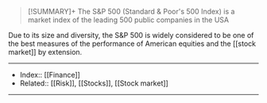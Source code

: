 > [!SUMMARY]+
> The S&P 500 (Standard & Poor's 500 Index) is a market index of the leading 500 public companies in the USA

Due to its size and diversity, the S&P 500 is widely considered to be one of the best measures of the performance of American equities and the [[stock market]] by extension. 

---
- Index:: [[Finance]] 
- Related:: [[Risk]], [[Stocks]], [[Stock market]]
---